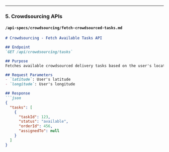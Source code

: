 
---

### 5. **Crowdsourcing APIs**

#### `/api-specs/crowdsourcing/fetch-crowdsourced-tasks.md`
```markdown
# Crowdsourcing - Fetch Available Tasks API

## Endpoint
`GET /api/crowdsourcing/tasks`

## Purpose
Fetches available crowdsourced delivery tasks based on the user's location.

## Request Parameters
- `latitude`: User's latitude
- `longitude`: User's longitude

## Response
```json
{
  "tasks": [
    {
      "taskId": 123,
      "status": "available",
      "orderId": 456,
      "assignedTo": null
    }
  ]
}
